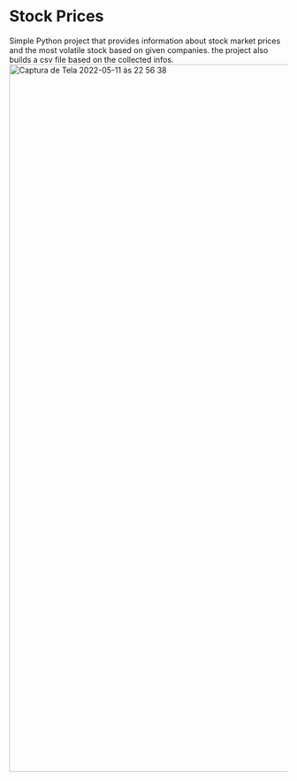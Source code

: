 # Stock Prices

Simple Python project that provides information about stock market prices and the most volatile stock based on given companies. the project also builds a csv file based on the collected infos.
<img width="1280" alt="Captura de Tela 2022-05-11 às 22 56 38" src="https://user-images.githubusercontent.com/70039371/167976619-266aa313-6c39-42da-8947-40000562fe85.png">
